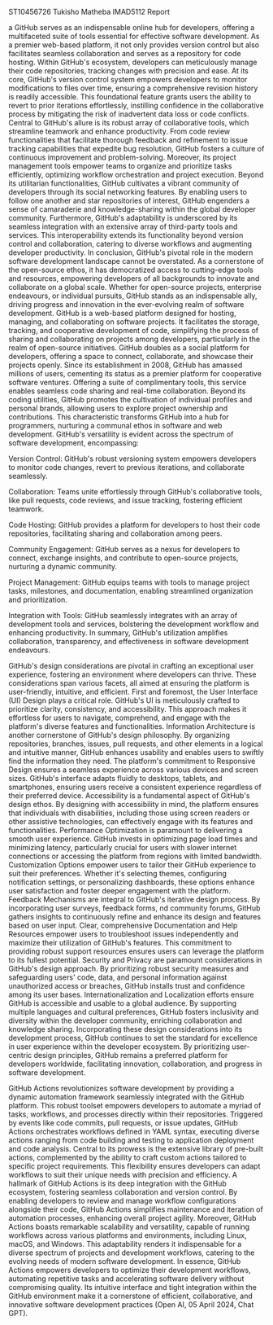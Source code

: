 ST10456726 Tukisho Matheba IMAD5112 Report  

 a GitHub serves as an indispensable online hub for developers, offering a multifaceted suite of tools essential for effective software development. As a premier web-based platform, it not only provides version control but also facilitates seamless collaboration and serves as a repository for code hosting. Within GitHub's ecosystem, developers can meticulously manage their code repositories, tracking changes with precision and ease. At its core, GitHub's version control system empowers developers to monitor modifications to files over time, ensuring a comprehensive revision history is readily accessible. This foundational feature grants users the ability to revert to prior iterations effortlessly, instilling confidence in the collaborative process by mitigating the risk of inadvertent data loss or code conflicts. Central to GitHub's allure is its robust array of collaborative tools, which streamline teamwork and enhance productivity. From code review functionalities that facilitate thorough feedback and refinement to issue tracking capabilities that expedite bug resolution, GitHub fosters a culture of continuous improvement and problem-solving. Moreover, its project management tools empower teams to organize and prioritize tasks efficiently, optimizing workflow orchestration and project execution. Beyond its utilitarian functionalities, GitHub cultivates a vibrant community of developers through its social networking features. By enabling users to follow one another and star repositories of interest, GitHub engenders a sense of camaraderie and knowledge-sharing within the global developer community. Furthermore, GitHub's adaptability is underscored by its seamless integration with an extensive array of third-party tools and services. This interoperability extends its functionality beyond version control and collaboration, catering to diverse workflows and augmenting developer productivity. In conclusion, GitHub's pivotal role in the modern software development landscape cannot be overstated. As a cornerstone of the open-source ethos, it has democratized access to cutting-edge tools and resources, empowering developers of all backgrounds to innovate and collaborate on a global scale. Whether for open-source projects, enterprise endeavours, or individual pursuits, GitHub stands as an indispensable ally, driving progress and innovation in the ever-evolving realm of software development. GitHub is a web-based platform designed for hosting, managing, and collaborating on software projects. It facilitates the storage, tracking, and cooperative development of code, simplifying the process of sharing and collaborating on projects among developers, particularly in the realm of open-source initiatives. GitHub doubles as a social platform for developers, offering a space to connect, collaborate, and showcase their projects openly. Since its establishment in 2008, GitHub has amassed millions of users, cementing its status as a premier platform for cooperative software ventures. Offering a suite of complimentary tools, this service enables seamless code sharing and real-time collaboration. Beyond its coding utilities, GitHub promotes the cultivation of individual profiles and personal brands, allowing users to explore project ownership and contributions. This characteristic transforms GitHub into a hub for programmers, nurturing a communal ethos in software and web development. GitHub's versatility is evident across the spectrum of software development, encompassing: 

Version Control: GitHub's robust versioning system empowers developers to monitor code changes, revert to previous iterations, and collaborate seamlessly. 

Collaboration: Teams unite effortlessly through GitHub's collaborative tools, like pull requests, code reviews, and issue tracking, fostering efficient teamwork. 

Code Hosting: GitHub provides a platform for developers to host their code repositories, facilitating sharing and collaboration among peers. 

Community Engagement: GitHub serves as a nexus for developers to connect, exchange insights, and contribute to open-source projects, nurturing a dynamic community. 

Project Management: GitHub equips teams with tools to manage project tasks, milestones, and documentation, enabling streamlined organization and prioritization. 

Integration with Tools: GitHub seamlessly integrates with an array of development tools and services, bolstering the development workflow and enhancing productivity. In summary, GitHub's utilization amplifies collaboration, transparency, and effectiveness in software development endeavours.  

 GitHub's design considerations are pivotal in crafting an exceptional user experience, fostering an environment where developers can thrive. These considerations span various facets, all aimed at ensuring the platform is user-friendly, intuitive, and efficient. First and foremost, the User Interface (UI) Design plays a critical role. GitHub's UI is meticulously crafted to prioritize clarity, consistency, and accessibility. This approach makes it effortless for users to navigate, comprehend, and engage with the platform's diverse features and functionalities. Information Architecture is another cornerstone of GitHub's design philosophy. By organizing repositories, branches, issues, pull requests, and other elements in a logical and intuitive manner, GitHub enhances usability and enables users to swiftly find the information they need. The platform's commitment to Responsive Design ensures a seamless experience across various devices and screen sizes. GitHub's interface adapts fluidly to desktops, tablets, and smartphones, ensuring users receive a consistent experience regardless of their preferred device. Accessibility is a fundamental aspect of GitHub's design ethos. By designing with accessibility in mind, the platform ensures that individuals with disabilities, including those using screen readers or other assistive technologies, can effectively engage with its features and functionalities. Performance Optimization is paramount to delivering a smooth user experience. GitHub invests in optimizing page load times and minimizing latency, particularly crucial for users with slower internet connections or accessing the platform from regions with limited bandwidth. Customization Options empower users to tailor their GitHub experience to suit their preferences. Whether it's selecting themes, configuring notification settings, or personalizing dashboards, these options enhance user satisfaction and foster deeper engagement with the platform. Feedback Mechanisms are integral to GitHub's iterative design process. By incorporating user surveys, feedback forms, nd community forums, GitHub gathers insights to continuously refine and enhance its design and features based on user input. Clear, comprehensive Documentation and Help Resources empower users to troubleshoot issues independently and maximize their utilization of GitHub's features. This commitment to providing robust support resources ensures users can leverage the platform to its fullest potential. Security and Privacy are paramount considerations in GitHub's design approach. By prioritizing robust security measures and safeguarding users' code, data, and personal information against unauthorized access or breaches, GitHub installs trust and confidence among its user bases. Internationalization and Localization efforts ensure GitHub is accessible and usable to a global audience. By supporting multiple languages and cultural preferences, GitHub fosters inclusivity and diversity within the developer community, enriching collaboration and knowledge sharing. Incorporating these design considerations into its development process, GitHub continues to set the standard for excellence in user experience within the developer ecosystem. By prioritizing user-centric design principles, GitHub remains a preferred platform for developers worldwide, facilitating innovation, collaboration, and progress in software development. 

GitHub Actions revolutionizes software development by providing a dynamic automation framework seamlessly integrated with the GitHub platform. This robust toolset empowers developers to automate a myriad of tasks, workflows, and processes directly within their repositories. Triggered by events like code commits, pull requests, or issue updates, GitHub Actions orchestrates workflows defined in YAML syntax, executing diverse actions ranging from code building and testing to application deployment and code analysis. Central to its prowess is the extensive library of pre-built actions, complemented by the ability to craft custom actions tailored to specific project requirements. This flexibility ensures developers can adapt workflows to suit their unique needs with precision and efficiency. A hallmark of GitHub Actions is its deep integration with the GitHub ecosystem, fostering seamless collaboration and version control. By enabling developers to review and manage workflow configurations alongside their code, GitHub Actions simplifies maintenance and iteration of automation processes, enhancing overall project agility. Moreover, GitHub Actions boasts remarkable scalability and versatility, capable of running workflows across various platforms and environments, including Linux, macOS, and Windows. This adaptability renders it indispensable for a diverse spectrum of projects and development workflows, catering to the evolving needs of modern software development. In essence, GitHub Actions empowers developers to optimize their development workflows, automating repetitive tasks and accelerating software delivery without compromising quality. Its intuitive interface and tight integration within the GitHub environment make it a cornerstone of efficient, collaborative, and innovative software development practices (Open AI, 05 April 2024, Chat GPT). 
